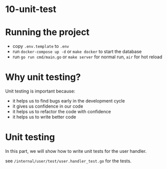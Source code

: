 # 10-unit-test

# Running the project
- copy `.env.template` to `.env`
- run `docker-compose up -d` or `make docker` to start the database
- run `go run cmd/main.go` or `make server` for normal run, `air` for hot reload

# Why unit testing?
Unit testing is important because:
- it helps us to find bugs early in the development cycle
- it gives us confidence in our code
- it helps us to refactor the code with confidence
- it helps us to write better code

# Unit testing
In this part, we will show how to write unit tests for the user handler.

see `/internal/user/test/user.handler_test.go` for the tests.